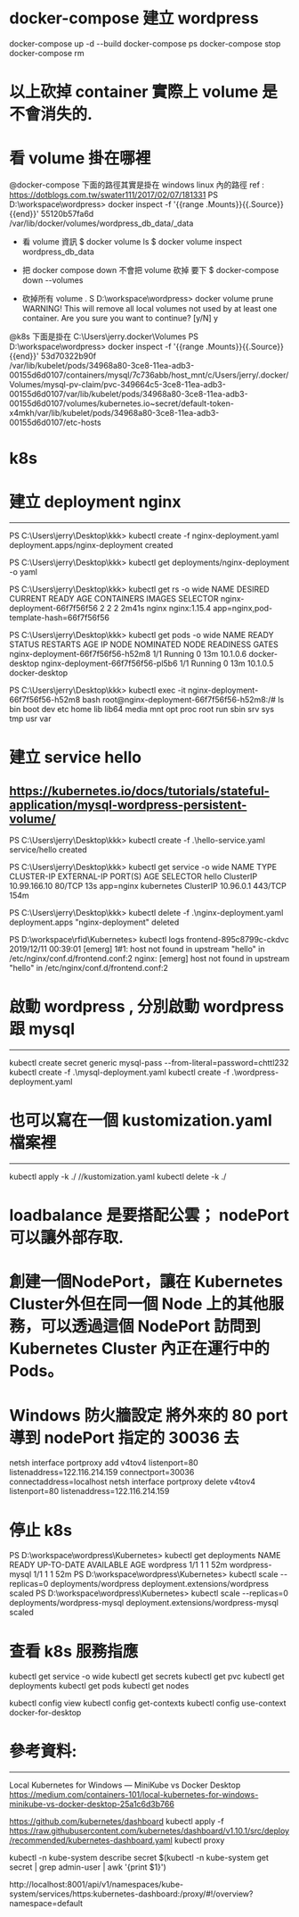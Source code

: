 # docker-compose 建立 wordpress
docker-compose up -d --build
docker-compose ps
docker-compose stop
docker-compose rm

# 以上砍掉 container 實際上 volume 是不會消失的. 


# 看 volume 掛在哪裡 
@docker-compose  下面的路徑其實是掛在 windows linux 內的路徑 ref : https://dotblogs.com.tw/swater111/2017/02/07/181331
PS D:\workspace\wordpress> docker inspect -f '{{range .Mounts}}{{.Source}}{{end}}' 55120b57fa6d    
/var/lib/docker/volumes/wordpress_db_data/_data

- 看 volume 資訊 
$ docker volume ls
$ docker volume inspect wordpress_db_data
- 把 docker compose down 不會把 volume 砍掉 要下 
$ docker-compose down --volumes

- 砍掉所有 volume . 
S D:\workspace\wordpress> docker volume prune
WARNING! This will remove all local volumes not used by at least one container.
Are you sure you want to continue? [y/N] y


@k8s 下面是掛在  C:\Users\jerry\.docker\Volumes
PS D:\workspace\wordpress> docker inspect -f '{{range .Mounts}}{{.Source}}{{end}}' 53d70322b90f    
/var/lib/kubelet/pods/34968a80-3ce8-11ea-adb3-00155d6d0107/containers/mysql/7c736abb/host_mnt/c/Users/jerry/.docker/Volumes/mysql-pv-claim/pvc-349664c5-3ce8-11ea-adb3-00155d6d0107/var/lib/kubelet/pods/34968a80-3ce8-11ea-adb3-00155d6d0107/volumes/kubernetes.io~secret/default-token-x4mkh/var/lib/kubelet/pods/34968a80-3ce8-11ea-adb3-00155d6d0107/etc-hosts

# k8s
# 建立 deployment nginx
------------------------------------------------------------------------------------------------
PS C:\Users\jerry\Desktop\kkk> kubectl create -f nginx-deployment.yaml
deployment.apps/nginx-deployment created

PS C:\Users\jerry\Desktop\kkk> kubectl get deployments/nginx-deployment -o yaml

PS C:\Users\jerry\Desktop\kkk> kubectl get rs -o wide
NAME                          DESIRED   CURRENT   READY   AGE     CONTAINERS   IMAGES         SELECTOR
nginx-deployment-66f7f56f56   2         2         2       2m41s   nginx        nginx:1.15.4   app=nginx,pod-template-hash=66f7f56f56


PS C:\Users\jerry\Desktop\kkk> kubectl get pods -o wide
NAME                                READY   STATUS    RESTARTS   AGE   IP         NODE             NOMINATED NODE   READINESS GATES
nginx-deployment-66f7f56f56-h52m8   1/1     Running   0          13m   10.1.0.6   docker-desktop   <none>           <none>
nginx-deployment-66f7f56f56-pl5b6   1/1     Running   0          13m   10.1.0.5   docker-desktop   <none>           <none>


PS C:\Users\jerry\Desktop\kkk> kubectl exec -it nginx-deployment-66f7f56f56-h52m8 bash
root@nginx-deployment-66f7f56f56-h52m8:/# ls
bin  boot  dev  etc  home  lib  lib64  media  mnt  opt  proc  root  run  sbin  srv  sys  tmp  usr  var


# 建立 service hello
https://kubernetes.io/docs/tutorials/stateful-application/mysql-wordpress-persistent-volume/
------------------------------------------------------------------------------------------------
PS C:\Users\jerry\Desktop\kkk> kubectl create -f .\hello-service.yaml
service/hello created


PS C:\Users\jerry\Desktop\kkk> kubectl get service -o wide
NAME         TYPE        CLUSTER-IP     EXTERNAL-IP   PORT(S)   AGE    SELECTOR
hello        ClusterIP   10.99.166.10   <none>        80/TCP    13s    app=nginx
kubernetes   ClusterIP   10.96.0.1      <none>        443/TCP   154m   <none>


PS C:\Users\jerry\Desktop\kkk> kubectl delete -f .\nginx-deployment.yaml
deployment.apps "nginx-deployment" deleted


PS D:\workspace\rfid\Kubernetes> kubectl logs frontend-895c8799c-ckdvc
2019/12/11 00:39:01 [emerg] 1#1: host not found in upstream "hello" in /etc/nginx/conf.d/frontend.conf:2
nginx: [emerg] host not found in upstream "hello" in /etc/nginx/conf.d/frontend.conf:2


# 啟動 wordpress , 分別啟動 wordpress 跟  mysql 
-------------------------------------
kubectl create secret generic mysql-pass --from-literal=password=chttl232
kubectl create -f .\mysql-deployment.yaml
kubectl create -f .\wordpress-deployment.yaml

# 也可以寫在一個 kustomization.yaml 檔案裡 
-------------
kubectl apply -k ./               //kustomization.yaml
kubectl delete -k ./

# loadbalance 是要搭配公雲； nodePort 可以讓外部存取. 
# 創建一個NodePort，讓在 Kubernetes Cluster外但在同一個 Node 上的其他服務，可以透過這個 NodePort 訪問到 Kubernetes Cluster 內正在運行中的 Pods。
# Windows 防火牆設定 將外來的 80 port 導到 nodePort 指定的 30036 去
netsh interface portproxy add v4tov4 listenport=80 listenaddress=122.116.214.159 connectport=30036 connectaddress=localhost
netsh interface portproxy delete v4tov4 listenport=80 listenaddress=122.116.214.159

# 停止 k8s
PS D:\workspace\wordpress\Kubernetes> kubectl get deployments
NAME              READY   UP-TO-DATE   AVAILABLE   AGE
wordpress         1/1     1            1           52m
wordpress-mysql   1/1     1            1           52m
PS D:\workspace\wordpress\Kubernetes> kubectl scale --replicas=0 deployments/wordpress
deployment.extensions/wordpress scaled
PS D:\workspace\wordpress\Kubernetes> kubectl scale --replicas=0 deployments/wordpress-mysql
deployment.extensions/wordpress-mysql scaled


# 查看 k8s 服務指應
kubectl get service -o wide
kubectl get secrets
kubectl get pvc
kubectl get deployments
kubectl get pods
kubectl get nodes

kubectl config view
kubectl config get-contexts
kubectl config use-context docker-for-desktop



# 參考資料: 
----------------------------------------------------------------------------------------------------------------------------------

Local Kubernetes for Windows — MiniKube vs Docker Desktop
https://medium.com/containers-101/local-kubernetes-for-windows-minikube-vs-docker-desktop-25a1c6d3b766


https://github.com/kubernetes/dashboard
kubectl apply -f https://raw.githubusercontent.com/kubernetes/dashboard/v1.10.1/src/deploy/recommended/kubernetes-dashboard.yaml
kubectl proxy

kubectl -n kube-system describe secret $(kubectl -n kube-system get secret | grep admin-user | awk '{print $1}')


http://localhost:8001/api/v1/namespaces/kube-system/services/https:kubernetes-dashboard:/proxy/#!/overview?namespace=default


